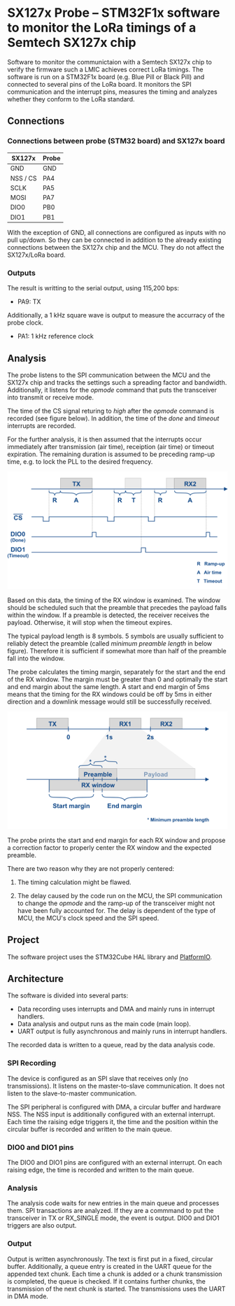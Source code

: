 # SX127x Probe – STM32F1x software to monitor the LoRa timings of a Semtech SX127x chip

Software to monitor the communictaion with a Semtech SX127x chip to verify the firmware such a LMIC achieves correct LoRa timings. The software is run on a STM32F1x board (e.g. Blue Pill or Black Pill) and connected to  several pins of the LoRa board. It monitors the SPI communication and the interrupt pins, measures the timing and analyzes whether they conform to the LoRa standard.


## Connections

### Connections between probe (STM32 board) and SX127x board

| SX127x     | Probe     |
| ---------- | --------- |
| GND        | GND       |
| NSS / CS   | PA4       |
| SCLK       | PA5       |
| MOSI       | PA7       |
| DIO0       | PB0       |
| DIO1       | PB1       |

With the exception of GND, all connections are configured as inputs with no pull up/down. So they can be connected in addition to the already existing connections between the SX127x chip and the MCU. They do not affect the SX127x/LoRa board.

### Outputs

The result is writting to the serial output, using 115,200 bps:

- PA9: TX

Additionally, a 1 kHz square wave is output to measure the accurracy of the probe clock.

- PA1: 1 kHz reference clock


## Analysis

The probe listens to the SPI communication between the MCU and the SX127x chip and tracks the settings such a spreading factor and bandwidth. Additionally, it listens for the *opmode* command that puts the transceiver into transmit or receive mode.

The time of the CS signal returing to *high* after the *opmode* command is recorded (see figure below). In addition, the time of the *done* and *timeout* interrupts are recorded.

For the further analysis, it is then assumed that the interrupts occur immediately after transmission (air time), receiption (air time) or timeout expiration. The remaining duration is assumed to be preceding ramp-up time, e.g. to lock the PLL to the desired frequency.

![Analysis](doc/Analysis.png)

Based on this data, the timing of the RX window is examined. The window should be scheduled such that the preamble that precedes the payload falls within the window. If a preamble is detected, the receiver receives the payload. Otherwise, it will stop when the timeout expires.

The typical payload length is 8 symbols. 5 symbols are usually sufficient to reliably detect the preamble (called *minimum preamble length* in below figure). Therefore it is sufficient if somewhat more than half of the preamble fall into the window.

The probe calculates the timing margin, separately for the start and the end of the RX window. The margin must be greater than 0 and optimally the start and end margin about the same length. A start and end margin of 5ms means that the timing for the RX windows could be off by 5ms in either direction and a downlink message would still be successfully received.

![Timing](doc/Timing.png)

The probe prints the start and end margin for each RX window and propose a correction factor to properly center the RX window and the expected preamble.

There are two reason why they are not properly centered:

1. The timing calculation might be flawed.

2. The delay caused by the code run on the MCU, the SPI communication to change the *opmode* and the ramp-up of the transceiver might not have been fully accounted for. The delay is dependent of the type of MCU, the MCU's clock speed and the SPI speed.


## Project

The software project uses the STM32Cube HAL library and [PlatformIO](https://platformio.org/).


## Architecture

The software is divided into several parts:

- Data recording uses interrupts and DMA and mainly runs in interrupt handlers.
- Data analysis and output runs as the main code (main loop).
- UART output is fully asynchronous and mainly runs in interrupt handlers.

The recorded data is written to a queue, read by the data analysis code.


### SPI Recording

The device is configured as an SPI slave that receives only (no transmissions). It listens on the master-to-slave communication. It does not listen to the slave-to-master communication.

The SPI peripheral is configured with DMA, a circular buffer and hardware NSS. The NSS input is additionally configured with an external interrupt. Each time the raising edge triggers it, the time and the position within the circular buffer is recorded and written to the main queue.


### DIO0 and DIO1 pins

The DIO0 and DIO1 pins are configured with an external interrupt. On each raising edge, the time is recorded and written to the main queue.


### Analysis

The analysis code waits for new entries in the main queue and processes them. SPI transactions are analyzed. If they are a commmand to put the transceiver in TX or RX_SINGLE mode, the event is output. DIO0 and DIO1 triggers are also output.

### Output

Output is written asynchronously. The text is first put in a fixed, circular buffer. Additionally, a queue entry is created in the UART queue for the appended text chunk. Each time a chunk is added or a chunk transmission is completed, the queue is checked. If it contains further chunks, the transmission of the next chunk is started. The transmissions uses the UART in DMA mode.
